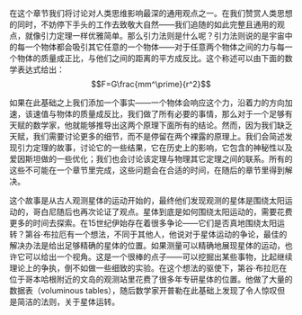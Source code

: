 在这个章节我们将讨论对人类思维影响最深的通用观点之一。在我们赞赏人类思想的同时，不妨停下手头的工作去致敬大自然——我们追随的如此完整且通用的观点，就像引力定理一样优雅简单。那么引力法则是什么呢？引力法则说的是宇宙中的每一个物体都会吸引其它任意的一个物体——对于任意两个物体之间的力与每一个物体的质量成正比，与他们之间的距离的平方成反比。这个称述可以由下面的数学表达式给出：
$$F=G\frac{mm^\prime}{r^2}$$

如果在此基础之上我们添加一个事实——一个物体会响应这个力，沿着力的方向加速，该速值与物体的质量成反比，我们做了所有必要的事情，那么对于一个足够有天赋的数学家，他就能够推导出这两个原理下面所有的结论。然而，因为我们缺乏天赋，我们需要讨论更多的细节，而不是停留在两个裸露的原理上。我们会简述发现引力定理的故事，讨论它的一些结果，它在历史上的影响，它包含的神秘性以及爱因斯坦做的一些优化；我们也会讨论该定理与物理其它定理之间的联系。所有的这些不可能在一个章节里完成，这些问题会在合适的时间，在随后的章节里得到解决。

这个故事是从古人观测星体的运动开始的，最终他们发现观测的星体是围绕太阳运动的，哥白尼随后也再次论证了观点。星体到底是如何围绕太阳运动的，需要花费更多的时间去探索。在15世纪伊始存在着很多争论——它们是否真地围绕太阳运转？第谷·布拉厄有一个想法，不同于其他人，他说对于星体运动的争论，最佳的解决办法是给出足够精确的星体的位置。如果测量可以精确地展现星体的运动，也许它可以给出一个视角。这是一个很棒的点子——可以挖掘出某些事物，比起继续理论上的争执，倒不如做一些细致的实验。在这个想法的驱使下，第谷·布拉厄在位于哥本哈根附近的文岛的观测站里花费了很多年专研星体的位置。他做了大量的数据表（voluminous tables），随后数学家开普勒在此基础上发现了令人惊叹但是简洁的法则，关于星体运转。